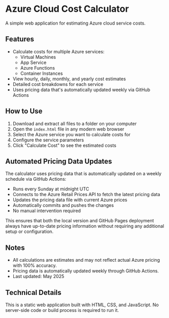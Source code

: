 # Azure Cloud Cost Calculator

A simple web application for estimating Azure cloud service costs.

## Features

- Calculate costs for multiple Azure services:
  - Virtual Machines
  - App Service
  - Azure Functions
  - Container Instances
- View hourly, daily, monthly, and yearly cost estimates
- Detailed cost breakdowns for each service
- Uses pricing data that's automatically updated weekly via GitHub Actions

## How to Use

1. Download and extract all files to a folder on your computer
2. Open the `index.html` file in any modern web browser
3. Select the Azure service you want to calculate costs for
4. Configure the service parameters
5. Click "Calculate Cost" to see the estimated costs

## Automated Pricing Data Updates

The calculator uses pricing data that is automatically updated on a weekly schedule via GitHub Actions:

- Runs every Sunday at midnight UTC
- Connects to the Azure Retail Prices API to fetch the latest pricing data
- Updates the pricing data file with current Azure prices
- Automatically commits and pushes the changes
- No manual intervention required

This ensures that both the local version and GitHub Pages deployment always have up-to-date pricing information without requiring any additional setup or configuration.

## Notes

- All calculations are estimates and may not reflect actual Azure pricing with 100% accuracy.
- Pricing data is automatically updated weekly through GitHub Actions.
- Last updated: May 2025

## Technical Details

This is a static web application built with HTML, CSS, and JavaScript. No server-side code or build process is required to run it.
